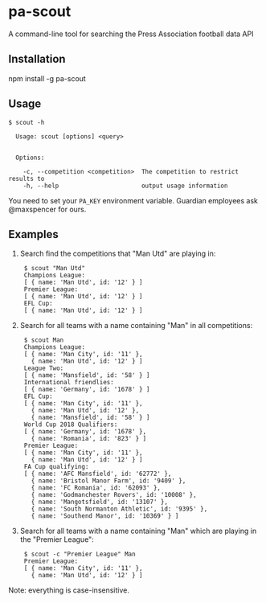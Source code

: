 # pa-scout

A command-line tool for searching the Press Association football data API

## Installation

npm install -g pa-scout

## Usage

    $ scout -h
    
      Usage: scout [options] <query>
    
    
      Options:
    
        -c, --competition <competition>  The competition to restrict results to
        -h, --help                       output usage information
		
You need to set your `PA_KEY` environment variable. Guardian employees ask @maxspencer for ours.
		
## Examples

1. Search find the competitions that "Man Utd" are playing in:

        $ scout "Man Utd"
        Champions League:
        [ { name: 'Man Utd', id: '12' } ]
        Premier League:
        [ { name: 'Man Utd', id: '12' } ]
        EFL Cup:
        [ { name: 'Man Utd', id: '12' } ]

2. Search for all teams with a name containing "Man" in all competitions:

		$ scout Man
		Champions League:
		[ { name: 'Man City', id: '11' },
		  { name: 'Man Utd', id: '12' } ]
		League Two:
		[ { name: 'Mansfield', id: '58' } ]
		International friendlies:
		[ { name: 'Germany', id: '1678' } ]
		EFL Cup:
		[ { name: 'Man City', id: '11' },
		  { name: 'Man Utd', id: '12' },
		  { name: 'Mansfield', id: '58' } ]
		World Cup 2018 Qualifiers:
		[ { name: 'Germany', id: '1678' },
	      { name: 'Romania', id: '823' } ]
		Premier League:
		[ { name: 'Man City', id: '11' },
		  { name: 'Man Utd', id: '12' } ]
		FA Cup qualifying:
		[ { name: 'AFC Mansfield', id: '62772' },
		  { name: 'Bristol Manor Farm', id: '9409' },
		  { name: 'FC Romania', id: '62093' },
		  { name: 'Godmanchester Rovers', id: '10008' },
		  { name: 'Mangotsfield', id: '13107' },
		  { name: 'South Normanton Athletic', id: '9395' },
		  { name: 'Southend Manor', id: '10369' } ]

3. Search for all teams with a name containing "Man" which are playing in the "Premier League":

		$ scout -c "Premier League" Man
		Premier League:
		[ { name: 'Man City', id: '11' },
		  { name: 'Man Utd', id: '12' } ]

Note: everything is case-insensitive.

